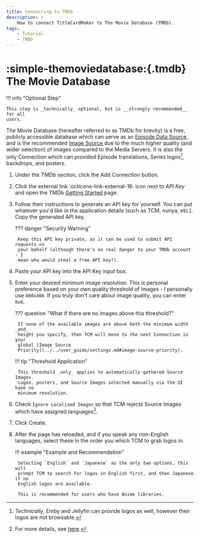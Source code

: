 ```yaml
---
title: Connecting to TMDb
description: >
    How to connect TitleCardMaker to The Movie Database (TMDb).
tags:
    - Tutorial
    - TMDb
---
```


# :simple-themoviedatabase:{.tmdb} The Movie Database

!!! info "Optional Step"

    This step is _technically_ optional, but is __strongly recommended__ for all
    users.

The Movie Database (hereafter referred to as TMDb for brevity) is a free,
publicly accessible database which  can serve as an
[Episode Data Source](../../user_guide/settings.md#episode-data-source), and is
the recommended
[Image Source](../../user_guide/settings.md#image-source-priority) due to the 
much higher quality (and wider selection) of images compared to the Media
Servers. It is also the only Connection which can provided Episode translations,
Series logos[^1], backdrops, and posters.

1. Under the TMDb section, click the
<span class="example md-button">Add Connection</span> button.

2. Click the external link :octicons-link-external-16: icon next to _API Key_
and open the TMDb
[Getting Started](https://developer.themoviedb.org/docs/getting-started) page.

3. Follow their instructions to generate an API key for yourself. You can put
whatever you'd like in the application details (such as TCM, nunya, etc.). Copy
the generated API key.

    ??? danger "Security Warning"

        Keep this API key private, as it can be used to submit API requests on
        your behalf (although there's no real danger to your TMDb account - I
        mean who would steal a free API key?).

4. Paste your API key into the API Key input box.

5. Enter your desired minimum image resolution. This is personal preference
based on your own quality threshold of images - I personally use `800x400`. If
you truly don't care about image quality, you can enter `0x0`.

    ??? question "What if there are no images above this threshold?"

        If none of the available images are above both the minimum width _and_
        height you specify, then TCM will move to the next Connection in your
        global [Image Source
        Priority](../../user_guide/settings.md#image-source-priority).

    !!! tip "Threshold Application"

        This threshold _only_ applies to automatically-gathered Source Images.
        Logos, posters, and Source Images selected manually via the UI have no
        minimum resolution.

6. Check `Ignore Localized Images` so that TCM rejects Source Images which have
assigned languages[^2].

7. Click <span class="example md-button">Create</span>.

7. After the page has reloaded, and if you speak any non-English languages,
select these in the order you which TCM to grab logos in.

    !!! example "Example and Recommendation"

        Selecting `English` and `Japanese` as the only two options, this will
        prompt TCM to search for logos in English first, and then Japanese if no
        English logos are available.

        This is recommended for users who have Anime libraries.

[^1]: _Technically_, Emby and Jellyfin can provide logos as well, however their
logos are not browsable.

[^2]: For more details, see
[here](../../user_guide/connections.md#ignore-localized-images).
